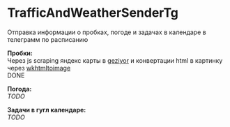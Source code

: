 # TrafficAndWeatherSenderTg

Отправка информации о пробках, погоде и задачах в календаре в телеграмм по расписанию

**Пробки:**\
Через js scraping яндекс карты в [geziyor](github.com/geziyor/geziyor) и конвертации html в картинку через [wkhtmltoimage](github.com/shezadkhan137/go-wkhtmltoimage)\
DONE

**Погода:**\
_TODO_

**Задачи в гугл календаре:**\
_TODO_